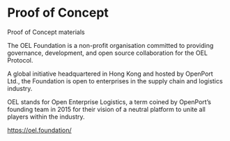 # Proof of Concept
Proof of Concept materials

The OEL Foundation is a non-profit organisation committed to providing governance, development, and open source collaboration for the OEL Protocol.

A global initiative headquartered in Hong Kong and hosted by OpenPort Ltd., the Foundation is open to enterprises in the supply chain and logistics industry.

OEL stands for Open Enterprise Logistics, a term coined by OpenPort’s founding team in 2015 for their vision of a neutral platform to unite all players within the industry.

https://oel.foundation/
